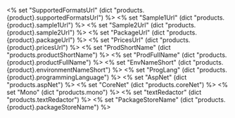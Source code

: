 <% set "SupportedFormatsUrl" (dict "products.{product}.supportedFormatsUrl") %>
<% set "Sample1Url" (dict "products.{product}.sample1Url") %>
<% set "Sample2Url" (dict "products.{product}.sample2Url") %>
<% set "PackageUrl" (dict "products.{product}.packageUrl") %>
<% set "PricesUrl" (dict "products.{product}.pricesUrl") %>
<% set "ProdShortName" (dict "products.productShortName") %>
<% set "ProdFullName" (dict "products.{product}.productFullName") %>
<% set "EnvNameShort" (dict "products.{product}.environmentNameShort") %>
<% set "ProgLang" (dict "products.{product}.programmingLanguage") %>
<% set "AspNet" (dict "products.aspNet") %>
<% set "CoreNet" (dict "products.coreNet") %>
<% set "Mono" (dict "products.mono") %>
<% set "textRedactor" (dict "products.textRedactor") %>
<% set "PackageStoreName" (dict "products.{product}.packageStoreName") %>